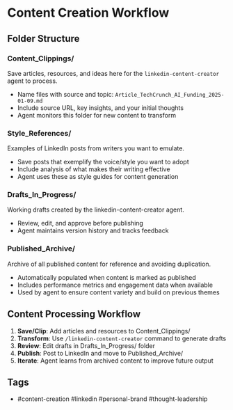 # Content Creation Workflow

## Folder Structure

### Content_Clippings/
Save articles, resources, and ideas here for the `linkedin-content-creator` agent to process.
- Name files with source and topic: `Article_TechCrunch_AI_Funding_2025-01-09.md`
- Include source URL, key insights, and your initial thoughts
- Agent monitors this folder for new content to transform

### Style_References/
Examples of LinkedIn posts from writers you want to emulate.
- Save posts that exemplify the voice/style you want to adopt
- Include analysis of what makes their writing effective
- Agent uses these as style guides for content generation

### Drafts_In_Progress/
Working drafts created by the linkedin-content-creator agent.
- Review, edit, and approve before publishing
- Agent maintains version history and tracks feedback

### Published_Archive/
Archive of all published content for reference and avoiding duplication.
- Automatically populated when content is marked as published
- Includes performance metrics and engagement data when available
- Used by agent to ensure content variety and build on previous themes

## Content Processing Workflow

1. **Save/Clip**: Add articles and resources to Content_Clippings/
2. **Transform**: Use `/linkedin-content-creator` command to generate drafts
3. **Review**: Edit drafts in Drafts_In_Progress/ folder
4. **Publish**: Post to LinkedIn and move to Published_Archive/
5. **Iterate**: Agent learns from archived content to improve future output

## Tags
- #content-creation #linkedin #personal-brand #thought-leadership